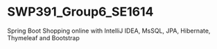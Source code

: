 # SWP391_Group6_SE1614
Spring Boot Shopping online with IntelliJ IDEA, MsSQL, JPA, Hibernate, Thymeleaf and Bootstrap
